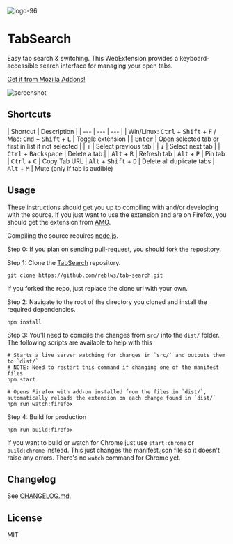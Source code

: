 ![logo-96](https://user-images.githubusercontent.com/9971847/31857881-e872b1e2-b6b6-11e7-9886-494e8a338a25.png)

# TabSearch

Easy tab search & switching. This WebExtension provides a keyboard-accessible search interface for managing your open tabs.

[Get it from Mozilla Addons!](https://addons.mozilla.org/en-US/firefox/addon/tab_search/)

![screenshot](https://user-images.githubusercontent.com/9971847/36081161-401e4af4-0f69-11e8-910f-ad89d44a7b5a.png)

## Shortcuts

| Shortcut | Description |
| --- | --- | --- |
| Win/Linux: <kbd>Ctrl</kbd> + <kbd>Shift</kbd> + <kbd>F</kbd> / Mac: <kbd>Cmd</kbd> + <kbd>Shift</kbd> + <kbd>L</kbd> | Toggle extension |
| <kbd>Enter</kbd> | Open selected tab or first in list if not selected |
| <kbd>&#8593;</kbd> | Select previous tab |
| <kbd>&#8595;</kbd> | Select next tab |
| <kbd>Ctrl</kbd> + <kbd>Backspace</kbd> | Delete a tab |
| <kbd>Alt</kbd> + <kbd>R</kbd> | Refresh tab
| <kbd>Alt</kbd> + <kbd>P</kbd> | Pin tab
| <kbd>Ctrl</kbd> + <kbd>C</kbd> | Copy Tab URL
| <kbd>Alt</kbd> + <kbd>Shift</kbd> + <kbd>D</kbd> | Delete all duplicate tabs
| <kbd>Alt</kbd> + <kbd>M</kbd> | Mute (only if tab is audible)

## Usage

These instructions should get you up to compiling with and/or developing with the source. If you just want to use the extension and are on Firefox, you should get the extension from [AMO](https://addons.mozilla.org/en-US/firefox/addon/tab_search/).

Compiling the source requires [node.js](https://nodejs.org/).

Step 0: If you plan on sending pull-request, you should fork the repository.

Step 1: Clone the [TabSearch](https://github.com/reblws/tab-search) repository.
```
git clone https://github.com/reblws/tab-search.git
```
If you forked the repo, just replace the clone url with your own.

Step 2: Navigate to the root of the directory you cloned and install the required dependencies.

```
npm install
```

Step 3: You'll need to compile the changes from `src/` into the `dist/` folder. The following scripts are available to help with this

```
# Starts a live server watching for changes in `src/` and outputs them to `dist/`
# NOTE: Need to restart this command if changing one of the manifest files
npm start

# Opens Firefox with add-on installed from the files in `dist/`, automatically reloads the extension on each change found in `dist/`
npm run watch:firefox
```

Step 4: Build for production
```
npm run build:firefox
```

If you want to build or watch for Chrome just use `start:chrome` or `build:chrome` instead. This just changes the manifest.json file so it doesn't raise any errors. There's no `watch` command  for Chrome yet.


## Changelog

See [CHANGELOG.md](CHANGELOG.md).

## License
MIT
